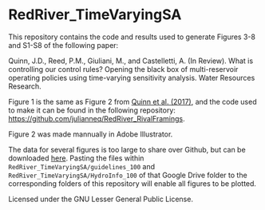 # RedRiver_TimeVaryingSA

This repository contains the code and results used to generate Figures 3-8 and S1-S8 of the following paper:

Quinn, J.D., Reed, P.M., Giuliani, M., and Castelletti, A. (In Review). What is controlling our control rules? Opening the black box of multi-reservoir operating policies using time-varying sensitivity analysis. Water Resources Research.

Figure 1 is the same as Figure 2 from [Quinn et al. (2017)](http://onlinelibrary.wiley.com/doi/10.1002/2017WR020524/full), and the code used to make it can be found in the following repository: https://github.com/julianneq/RedRiver_RivalFramings.

Figure 2 was made mannually in Adobe Illustrator.

The data for several figures is too large to share over Github, but can be downloaded [here](https://drive.google.com/open?id=1H-n9oljcyC1F1Uq5BseSsIwQWVY5XwGj). Pasting the files within `RedRiver_TimeVaryingSA/guidelines_100` and `RedRiver_TimeVaryingSA/HydroInfo_100` of that Google Drive folder to the corresponding folders of this repository will enable all figures to be plotted.

Licensed under the GNU Lesser General Public License.
